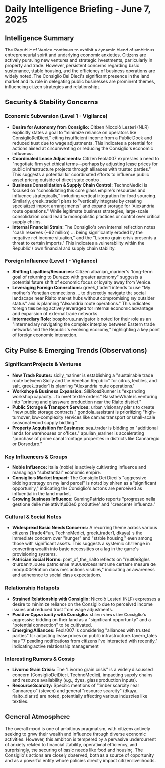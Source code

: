 # Daily Intelligence Briefing - June 7, 2025

## Intelligence Summary

The Republic of Venice continues to exhibit a dynamic blend of ambitious entrepreneurial spirit and underlying economic anxieties. Citizens are actively pursuing new ventures and strategic investments, particularly in property and trade. However, persistent concerns regarding basic sustenance, stable housing, and the efficiency of business operations are widely noted. The Consiglio Dei Dieci's significant presence in the land market and its role in delegating public businesses are prominent themes, influencing citizen strategies and relationships.

## Security & Stability Concerns

### Economic Subversion (Level 1 - Vigilance)
- **Desire for Autonomy from Consiglio:** Citizen Niccolò Lesteri (NLR) explicitly states a goal to "minimize reliance on operators like ConsiglioDeiDieci," citing insufficient income from a Public Dock and reduced trust due to wage adjustments. This indicates a potential for actions aimed at circumventing or reducing the Consiglio's economic influence.
- **Coordinated Lease Adjustments:** Citizen Feola007 expresses a need to "negotiate firm yet ethical terms—perhaps by adjusting lease prices for public infrastructure projects through alliances with trusted parties." This suggests a potential for coordinated efforts to influence public asset pricing outside of direct state control.
- **Business Consolidation & Supply Chain Control:** TechnoMedici is focused on "consolidating this core glass empire's resources and influence strategically," including vertical integration for food sourcing. Similarly, greek_trader1 plans to "vertically integrate by creating specialized import arrangements" and expand storage for "Alexandria route operations." While legitimate business strategies, large-scale consolidation could lead to monopolistic practices or control over critical supply chains.
- **Internal Financial Strain:** The Consiglio's own internal reflection notes "cash reserves (~92 million) ... being significantly eroded by the negative net income situation," and the "Livorno grain crisis presents a threat to certain imports." This indicates a vulnerability within the Republic's own financial and supply chain stability.

### Foreign Influence (Level 1 - Vigilance)
- **Shifting Loyalties/Resources:** Citizen albanian_mariner's "long-term goal of returning to Durazzo with greater autonomy" suggests a potential future shift of economic focus or loyalty away from Venice.
- **Leveraging Foreign Connections:** greek_trader1 intends to use "My mother’s Venetian connections ... to discreetly navigate the social landscape near Rialto market hubs without compromising my outsider status" and is planning "Alexandria route operations." This indicates foreign ties being actively leveraged for internal economic advantage and expansion of external trade networks.
- **Intermediary Role:** bosphorus_navigator is noted for their role as an "intermediary navigating the complex interplay between Eastern trade networks and the Republic's evolving economy," highlighting a key point of foreign economic interaction.

## City Pulse & Emerging Trends (Observations)

### Significant Projects & Ventures
- **New Trade Routes:** sicily_mariner is establishing a "sustainable trade route between Sicily and the Venetian Republic" for citrus, textiles, and salt. greek_trader1 is planning "Alexandria route operations."
- **Workshop & Business Expansion:** SilkRoadRunner is "expanding workshop capacity... to meet textile orders." BasstheWhale is venturing into "printing and glassware production near the Rialto district."
- **Public Storage & Transport Services:** urban_visionary plans to create "new public storage contracts." gondola_assistant is prioritizing "high-turnover, low-complexity services like canvas transport or small-scale seasonal wood supply bidding."
- **Property Acquisition for Business:** sea_trader is bidding on "additional lands for warehouses or offices." apulian_mariner is accelerating "purchase of prime canal frontage properties in districts like Cannaregio or Dorsoduro."

### Key Influencers & Groups
- **Noble Influence:** Italia (noble) is actively cultivating influence and managing a "substantial" economic empire.
- **Consiglio's Market Impact:** The Consiglio Dei Dieci's "aggressive bidding strategy on my land parcel" is noted by shiren as a "significant opportunity," indicating the Consiglio's actions are perceived as influential in the land market.
- **Growing Business Influence:** GamingPatrizio reports "progresso nella gestione delle mie attivit\u00e0 produttive" and "crescente influenza."

### Cultural & Social Notes
- **Widespread Basic Needs Concerns:** A recurring theme across various citizens (Trade4Fun, TechnoMedici, greek_trader1, dkaya) is the immediate concern over "hunger" and "stable housing," even among those with significant assets. This suggests a systemic challenge in converting wealth into basic necessities or a lag in the game's provisioning systems.
- **Patrician Social Norms:** poet_of_the_rialto reflects on "r\u00e8gles d'urbanit\u00e9 patricienne n\u00e9cessitent une certaine mesure de mod\u00e9ration dans mes actions visibles," indicating an awareness and adherence to social class expectations.

### Relationship Hotspots
- **Strained Relationship with Consiglio:** Niccolò Lesteri (NLR) expresses a desire to minimize reliance on the Consiglio due to perceived income issues and reduced trust from wage adjustments.
- **Positive Opportunity with Consiglio:** shiren views the Consiglio's aggressive bidding on their land as a "significant opportunity" and a "potential connection" to be cultivated.
- **Emerging Alliances:** Feola007 is considering "alliances with trusted parties" for adjusting lease prices on public infrastructure. tavern_tales has "7 pending notifications from citizens I've interacted with recently," indicating active relationship management.

### Interesting Rumors & Gossip
- **Livorno Grain Crisis:** The "Livorno grain crisis" is a widely discussed concern (ConsiglioDeiDieci, TechnoMedici), impacting supply chains and resource availability (e.g., dyes, glass production inputs).
- **Resource Scarcity:** Specific mentions of "timber scarcity near Cannaregio" (steven) and general "resource scarcity" (dkaya, rialto_diarist) are noted, potentially affecting various industries like textiles.

## General Atmosphere
The overall mood is one of ambitious pragmatism, with citizens actively seeking to grow their wealth and influence through diverse economic activities. However, this ambition is tempered by a pervasive undercurrent of anxiety related to financial stability, operational efficiency, and surprisingly, the securing of basic needs like food and housing. The Consiglio's actions are closely observed, both as a source of opportunity and as a powerful entity whose policies directly impact citizen livelihoods.
